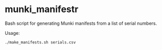 # munki_manifestr
Bash script for generating Munki manifests from a list of serial numbers.

Usage:

`./make_manifests.sh serials.csv`
